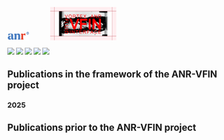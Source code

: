 <p align="left">
<img src="/fig/anr.jpg" width="10%" height="10%">
  &nbsp;&nbsp;&nbsp;&nbsp;&nbsp;&nbsp;&nbsp;&nbsp;&nbsp;&nbsp;
<img src="/fig/logo.png" width="30%" height="30%">
</p>

<!-- menu -->

<!-- 
[![HOME](/fig/menu_home.png)](https://anr-vfin.github.io/)
[![PROJECT](/fig/menu_project.png)](https://anr-vfin.github.io/project/)
[![PARTNERS](/fig/menu_partners.png)](https://anr-vfin.github.io/partners/)
[![PUBLICATIONS](/fig/menu_publications.png)](https://anr-vfin.github.io/publications/)
[![EVENTS](/fig/menu_events.png)](https://anr-vfin.github.io/events/)
-->

[![](https://img.shields.io/badge/HOME-blue?style=for-the-badge)](https://anr-vfin.github.io/)
[![](https://img.shields.io/badge/PROJECT-blue?style=for-the-badge)](https://anr-vfin.github.io/project/)
[![](https://img.shields.io/badge/PARTNERS-blue?style=for-the-badge)](https://anr-vfin.github.io/partners/)
[![](https://img.shields.io/badge/PUBLICATIONS-red?style=for-the-badge)](https://anr-vfin.github.io/publications/)
[![](https://img.shields.io/badge/EVENTS-blue?style=for-the-badge)](https://anr-vfin.github.io/events/)




## Publications in the framework of the ANR-VFIN project
### 2025


## Publications prior to the ANR-VFIN project

